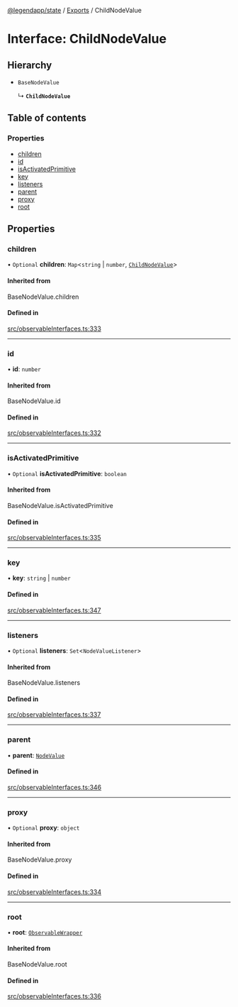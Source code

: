 [@legendapp/state](../README.md) / [Exports](../modules.md) / ChildNodeValue

# Interface: ChildNodeValue

## Hierarchy

- `BaseNodeValue`

  ↳ **`ChildNodeValue`**

## Table of contents

### Properties

- [children](ChildNodeValue.md#children)
- [id](ChildNodeValue.md#id)
- [isActivatedPrimitive](ChildNodeValue.md#isactivatedprimitive)
- [key](ChildNodeValue.md#key)
- [listeners](ChildNodeValue.md#listeners)
- [parent](ChildNodeValue.md#parent)
- [proxy](ChildNodeValue.md#proxy)
- [root](ChildNodeValue.md#root)

## Properties

### children

• `Optional` **children**: `Map`<`string` \| `number`, [`ChildNodeValue`](ChildNodeValue.md)\>

#### Inherited from

BaseNodeValue.children

#### Defined in

[src/observableInterfaces.ts:333](https://github.com/LegendApp/legend-state/blob/c6d45b4/src/observableInterfaces.ts#L333)

___

### id

• **id**: `number`

#### Inherited from

BaseNodeValue.id

#### Defined in

[src/observableInterfaces.ts:332](https://github.com/LegendApp/legend-state/blob/c6d45b4/src/observableInterfaces.ts#L332)

___

### isActivatedPrimitive

• `Optional` **isActivatedPrimitive**: `boolean`

#### Inherited from

BaseNodeValue.isActivatedPrimitive

#### Defined in

[src/observableInterfaces.ts:335](https://github.com/LegendApp/legend-state/blob/c6d45b4/src/observableInterfaces.ts#L335)

___

### key

• **key**: `string` \| `number`

#### Defined in

[src/observableInterfaces.ts:347](https://github.com/LegendApp/legend-state/blob/c6d45b4/src/observableInterfaces.ts#L347)

___

### listeners

• `Optional` **listeners**: `Set`<`NodeValueListener`\>

#### Inherited from

BaseNodeValue.listeners

#### Defined in

[src/observableInterfaces.ts:337](https://github.com/LegendApp/legend-state/blob/c6d45b4/src/observableInterfaces.ts#L337)

___

### parent

• **parent**: [`NodeValue`](../modules.md#nodevalue)

#### Defined in

[src/observableInterfaces.ts:346](https://github.com/LegendApp/legend-state/blob/c6d45b4/src/observableInterfaces.ts#L346)

___

### proxy

• `Optional` **proxy**: `object`

#### Inherited from

BaseNodeValue.proxy

#### Defined in

[src/observableInterfaces.ts:334](https://github.com/LegendApp/legend-state/blob/c6d45b4/src/observableInterfaces.ts#L334)

___

### root

• **root**: [`ObservableWrapper`](ObservableWrapper.md)

#### Inherited from

BaseNodeValue.root

#### Defined in

[src/observableInterfaces.ts:336](https://github.com/LegendApp/legend-state/blob/c6d45b4/src/observableInterfaces.ts#L336)
